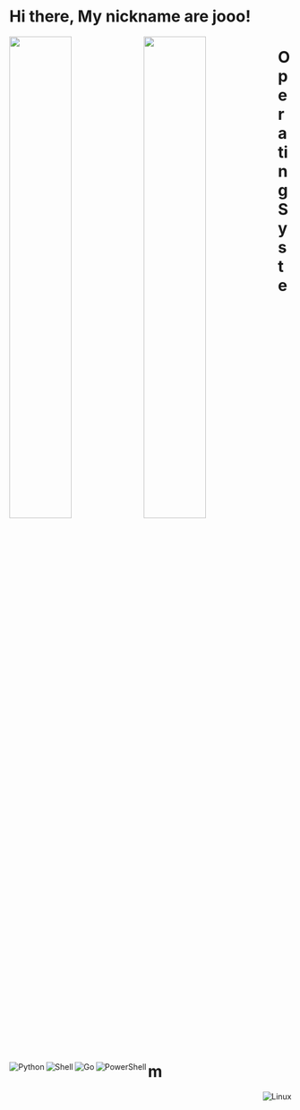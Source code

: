 # Hi there, My nickname are jooo!

<img align="left" width="47%" src="https://github-readme-stats.vercel.app/api?username=Jonathanwbst&show_icons=true&theme=radical"/>
<img align="left" width="47%" src="https://github-readme-stats.vercel.app/api/top-langs/?username=Leeon123&layout=compact"/>


<img align="left" alt="Python" src="https://img.shields.io/badge/python-3670A0?style=for-the-badge&logo=python&logoColor=ffdd54"/>
<img align="left" alt="Shell" src="https://img.shields.io/badge/shell_script-%23121011.svg?style=for-the-badge&logo=gnu-bash&logoColor=white"/>
<img align="left" alt="Go" src="https://img.shields.io/badge/go-%2300ADD8.svg?style=for-the-badge&logo=go&logoColor=white"/>
<img align="left" alt="PowerShell" src="https://img.shields.io/badge/PowerShell-%235391FE.svg?style=for-the-badge&logo=powershell&logoColor=white"/>

# Operating System
<img align="right" alt="Linux" src="https://img.shields.io/badge/Linux-FCC624?style=for-the-badge&logo=linux&logoColor=black"/>
